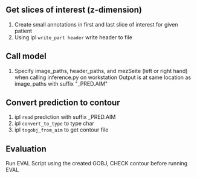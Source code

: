 ## Get slices of interest (z-dimension)
1. Create small annotations in first and last slice of interest for given patient
2. Using ipl `write_part header` write header to file

## Call model
1. Specify image_paths, header_paths, and mezSeite (left or right hand) when calling inference.py on workstation
Output is at same location as image_paths with suffix "_PRED.AIM"

## Convert prediction to contour
1. ipl `read` prediction with suffix _PRED.AIM
2. ipl `convert_to_type` to type char
3. ipl `togobj_from_aim` to get contour file

## Evaluation
Run EVAL Script using the created GOBJ, CHECK contour before running EVAL
